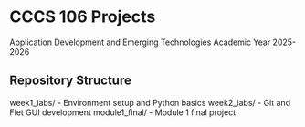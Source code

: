 # CCCS 106 Projects
Application Development and Emerging Technologies
Academic Year 2025-2026

## Repository Structure
week1_labs/ - Environment setup and Python basics
week2_labs/ - Git and Flet GUI development
module1_final/ - Module 1 final project
